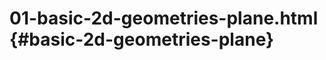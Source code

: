# 01-basic-2d-geometries-plane.html {#basic-2d-geometries-plane}

<Example filename="01-basic-2d-geometries-plane" />
